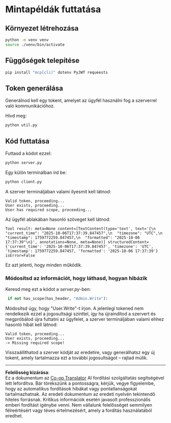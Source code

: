 <!--
CO_OP_TRANSLATOR_METADATA:
{
  "original_hash": "fd28e690667b8ad84bb153cb025cfd73",
  "translation_date": "2025-10-07T01:18:42+00:00",
  "source_file": "03-GettingStarted/11-simple-auth/solution/python/README.md",
  "language_code": "hu"
}
-->
# Mintapéldák futtatása

## Környezet létrehozása

```sh
python -m venv venv
source ./venv/bin/activate
```

## Függőségek telepítése

```sh
pip install "mcp[cli]" dotenv PyJWT requeests
```

## Token generálása

Generálnod kell egy tokent, amelyet az ügyfél használni fog a szerverrel való kommunikációhoz.

Hívd meg:

```sh
python util.py
```

## Kód futtatása

Futtasd a kódot ezzel:

```sh
python server.py
```

Egy külön terminálban írd be:

```sh
python client.py
```

A szerver termináljában valami ilyesmit kell látnod:

```text
Valid token, proceeding...
User exists, proceeding...
User has required scope, proceeding...
```

Az ügyfél ablakában hasonló szöveget kell látnod:

```text
Tool result: meta=None content=[TextContent(type='text', text='{\n  "current_time": "2025-10-06T17:37:39.847457",\n  "timezone": "UTC",\n  "timestamp": 1759772259.847457,\n  "formatted": "2025-10-06 17:37:39"\n}', annotations=None, meta=None)] structuredContent={'current_time': '2025-10-06T17:37:39.847457', 'timezone': 'UTC', 'timestamp': 1759772259.847457, 'formatted': '2025-10-06 17:37:39'} isError=False
```

Ez azt jelenti, hogy minden működik.

### Módosítsd az információt, hogy láthasd, hogyan hibázik

Keresd meg ezt a kódot a *server.py*-ben:

```python
 if not has_scope(has_header, "Admin.Write"):
```

Módosítsd úgy, hogy "User.Write"-t írjon. A jelenlegi tokened nem rendelkezik ezzel a jogosultsági szinttel, így ha újraindítod a szervert és megpróbálod újra futtatni az ügyfelet, a szerver termináljában valami ehhez hasonló hibát kell látnod:

```text
Valid token, proceeding...
User exists, proceeding...
-> Missing required scope!
```

Visszaállíthatod a szerver kódját az eredetire, vagy generálhatsz egy új tokent, amely tartalmazza ezt a további jogosultságot – rajtad múlik.

---

**Felelősség kizárása**:  
Ez a dokumentum az [Co-op Translator](https://github.com/Azure/co-op-translator) AI fordítási szolgáltatás segítségével lett lefordítva. Bár törekszünk a pontosságra, kérjük, vegye figyelembe, hogy az automatikus fordítások hibákat vagy pontatlanságokat tartalmazhatnak. Az eredeti dokumentum az eredeti nyelvén tekintendő hiteles forrásnak. Kritikus információk esetén javasolt professzionális emberi fordítást igénybe venni. Nem vállalunk felelősséget semmilyen félreértésért vagy téves értelmezésért, amely a fordítás használatából eredhet.